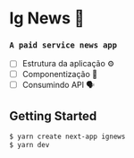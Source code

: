 # Ig News 📰
### `A paid service news app`

- [ ] Estrutura da aplicação ⚙️
- [ ] Componentização 🧩
- [ ] Consumindo API 🗣

## Getting Started

```bash
$ yarn create next-app ignews
$ yarn dev
```